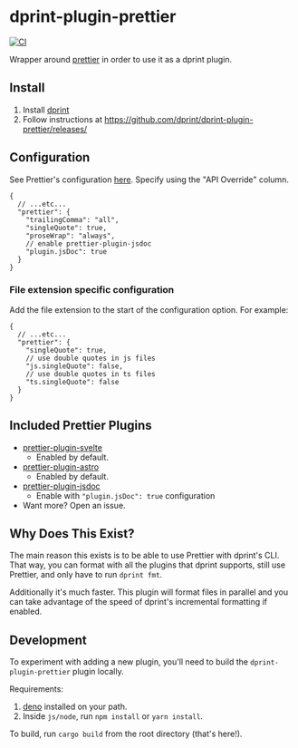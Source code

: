 # dprint-plugin-prettier

[![CI](https://github.com/dprint/dprint-plugin-prettier/workflows/CI/badge.svg)](https://github.com/dprint/dprint-plugin-prettier/actions?query=workflow%3ACI)

Wrapper around [prettier](https://prettier.io/) in order to use it as a dprint plugin.

## Install

1. Install [dprint](https://dprint.dev/install/)
2. Follow instructions at https://github.com/dprint/dprint-plugin-prettier/releases/

## Configuration

See Prettier's configuration [here](https://prettier.io/docs/en/options.html). Specify using the "API Override" column.

```jsonc
{
  // ...etc...
  "prettier": {
    "trailingComma": "all",
    "singleQuote": true,
    "proseWrap": "always",
    // enable prettier-plugin-jsdoc
    "plugin.jsDoc": true
  }
}
```

### File extension specific configuration

Add the file extension to the start of the configuration option. For example:

```jsonc
{
  // ...etc...
  "prettier": {
    "singleQuote": true,
    // use double quotes in js files
    "js.singleQuote": false,
    // use double quotes in ts files
    "ts.singleQuote": false
  }
}
```

## Included Prettier Plugins

- [prettier-plugin-svelte](https://github.com/sveltejs/prettier-plugin-svelte)
  - Enabled by default.
- [prettier-plugin-astro](https://github.com/withastro/prettier-plugin-astro)
  - Enabled by default.
- [prettier-plugin-jsdoc](https://github.com/hosseinmd/prettier-plugin-jsdoc)
  - Enable with `"plugin.jsDoc": true` configuration
- Want more? Open an issue.

## Why Does This Exist?

The main reason this exists is to be able to use Prettier with dprint's CLI. That way, you can format with all the plugins that dprint supports, still use Prettier, and only have to run `dprint fmt`.

Additionally it's much faster. This plugin will format files in parallel and you can take advantage of the speed of dprint's incremental formatting if enabled.

## Development

To experiment with adding a new plugin, you'll need to build the `dprint-plugin-prettier` plugin locally.

Requirements:
1. [deno](https://deno.land/) installed on your path.
1. Inside `js/node`, run `npm install` or `yarn install`.

To build, run `cargo build` from the root directory (that's here!).